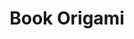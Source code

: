 ---
layout: post
title: "Book Origami"
category: portfolio
tags: illustration
thumbnail: /portfolio/thumbs/reddit.jpg
full: /portfolio/full/reddit.jpg
orientation: portrait
medium: Dog-earred Book Pages
description: Oh the things that we do for that sweet sweet karma. This was created in 2011, for the content aggregation site 'Reddit'. This was prior to the Barnes and Noble bookfolding craze, and was done entirely by hand without pre-printed guides.
---